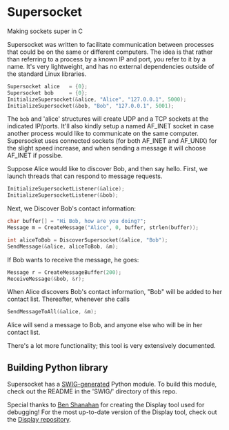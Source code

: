 # Supersocket
Making sockets super in C

Supersocket was written to facilitate communication between processes that could be on the same or different computers. The idea is that rather than referring to a process by a known IP and port, you refer to it by a name. It's very lightweight, and has no external dependencies outside of the standard Linux libraries. 

```C
Supersocket alice   = {0};
Supersocket bob     = {0};
InitializeSupersocket(&alice, "Alice", "127.0.0.1", 5000);
InitializeSupersocket(&bob, "Bob", "127.0.0.1", 5001);
```

The `bob` and 'alice' structures will create UDP and a TCP sockets at the indicated IP/ports. It'll also kindly setup a named AF_INET socket in case another process would like to communicate on the same computer. Supersocket uses connected sockets (for both AF_INET and AF_UNIX) for the slight speed increase, and when sending a message it will choose AF_INET if possibe. 

Suppose Alice would like to discover Bob, and then say hello. First, we launch threads that can respond to message requests.

```C
InitializeSupersocketListener(&alice);
InitializeSupersocketListener(&bob);
```

Next, we Discover Bob's contact information:

```C
char buffer[] = "Hi Bob, how are you doing?";
Message m = CreateMessage("Alice", 0, buffer, strlen(buffer));

int aliceToBob = DiscoverSupersocket(&alice, "Bob");
SendMessage(&alice, aliceToBob, &m);

```
If Bob wants to receive the message, he goes:

```C
Message r = CreateMessageBuffer(200);
ReceiveMessage(&bob, &r);
```

When Alice discovers Bob's contact information, "Bob" will be added to her contact list. Thereafter, whenever she calls 

```C
SendMessageToAll(&alice, &m);
```

Alice will send a message to Bob, and anyone else who will be in her contact list. 

There's a lot more functionality; this tool is very extensively documented.



## Building Python library

Supersocket has a [SWIG-generated](http://www.swig.org/) Python module. To build this module, check out the README in the 'SWIG/' directory of this repo.




Special thanks to [Ben Shanahan](https://github.com/benshanahan1 "Ben Shanahan's github") for creating the Display tool used for debugging! For the most up-to-date version of the Display tool, check out the [Display repository](https://github.com/benshanahan1/display "Display Library").
